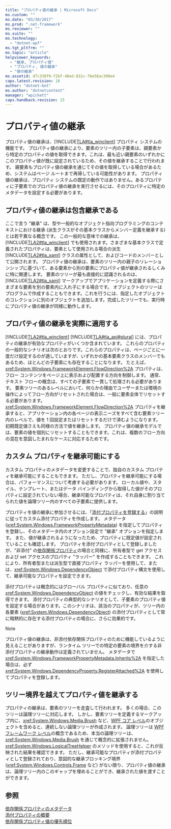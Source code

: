 ```yaml
---
title: "プロパティ値の継承 | Microsoft Docs"
ms.custom: ""
ms.date: "03/30/2017"
ms.prod: ".net-framework"
ms.reviewer: ""
ms.suite: ""
ms.technology: 
  - "dotnet-wpf"
ms.tgt_pltfrm: ""
ms.topic: "article"
helpviewer_keywords: 
  - "継承, プロパティ値"
  - "プロパティ, 値の継承"
  - "値の継承"
ms.assetid: d7c338f9-f2bf-48ed-832c-7be58ac390e4
caps.latest.revision: 16
author: "dotnet-bot"
ms.author: "dotnetcontent"
manager: "wpickett"
caps.handback.revision: 15
---
```

# プロパティ値の継承
プロパティ値の継承は、[!INCLUDE[TLA#tla_winclient](../../../../includes/tlasharptla-winclient-md.md)] プロパティ システムの機能です。  プロパティ値の継承により、要素のツリー内の子要素は、親要素から特定のプロパティの値を取得できます。これは、最も近い親要素のいずれかにこのプロパティ値が既に設定されているため、その値を継承することで行われます。  親要素もプロパティ値の継承を通じてその値を取得している場合があるため、システムはページ ルートまで再帰している可能性があります。  プロパティ値の継承は、プロパティ システムの既定の動作ではありません。あるプロパティに子要素でのプロパティ値の継承を実行させるには、そのプロパティに特定のメタデータを設定する必要があります。  
  
   
  
<a name="Property_Value_Inheritance_is_Containment_Inheritance"></a>   
## プロパティ値の継承は包含継承である  
 ここで言う "継承" は、型や一般的なオブジェクト指向プログラミングのコンテキストにおける継承 \(派生クラスがその基本クラスからメンバー定義を継承する\) とは若干異なる概念です。  この一般的な意味での継承は、[!INCLUDE[TLA2#tla_winclient](../../../../includes/tla2sharptla-winclient-md.md)] でも使用されます。さまざまな基本クラスで定義されたプロパティは、要素として使用される場合の派生 [!INCLUDE[TLA2#tla_xaml](../../../../includes/tla2sharptla-xaml-md.md)] クラスの属性として、およびコードのメンバーとして公開されます。  プロパティ値の継承は、要素のツリー内の親子のリレーションシップに基づいて、ある要素から別の要素にプロパティ値が継承されるしくみに特に関連します。  要素のツリーが最も直接的に認識されるのは、[!INCLUDE[TLA2#tla_xaml](../../../../includes/tla2sharptla-xaml-md.md)] マークアップでアプリケーションを定義する際にさまざまな要素を別の要素内に入れ子にする場合です。  オブジェクトのツリーはプログラムで作成することもできます。これを行うには、指定したオブジェクトのコレクションに別のオブジェクトを追加します。完成したツリーでも、実行時にプロパティ値の継承が同様に動作します。  
  
<a name="Practical_Applications_of_Property_Value_Inheritance"></a>   
## プロパティ値の継承を実際に適用する  
 [!INCLUDE[TLA2#tla_winclient](../../../../includes/tla2sharptla-winclient-md.md)] [!INCLUDE[TLA#tla_api#plural](../../../../includes/tlasharptla-apisharpplural-md.md)] には、プロパティの継承が有効なプロパティがいくつか含まれています。  これらのプロパティの一般的なシナリオは次のとおりです。これらのプロパティは、ページごとに一度だけ設定するのが適していますが、いずれかの基本要素クラスのメンバーでもあるため、ほとんどの子要素にも存在することになります。  たとえば、<xref:System.Windows.FrameworkElement.FlowDirection%2A> プロパティは、フロー コンテンツをページ上に表示および配置する方向を制御します。  通常、テキスト フローの概念は、すべての子要素で一貫して処理される必要があります。  要素ツリーのあるレベルにおいて、何らかの理由でユーザーまたは環境の操作によってフロー方向がリセットされた場合は、一般に要素全体でリセットする必要があります。  <xref:System.Windows.FrameworkElement.FlowDirection%2A> プロパティを継承すると、アプリケーション内の各ページの表示ニーズをすべて含む要素ツリー内のレベルで、値を 1 回設定またはリセットするだけで済むようになります。  初期既定値さえも同様の方法で値を継承します。  プロパティ値の継承モデルでは、要素の値を個別にリセットすることもできます。これは、複数のフロー方向の混在を意図したまれなケースに対応するためです。  
  
<a name="Making_a_Custom_Property_Inheritable"></a>   
## カスタム プロパティを継承可能にする  
 カスタム プロパティのメタデータを変更することで、独自のカスタム プロパティを継承可能にすることもできます。  ただし、プロパティを継承可能にする場合は、パフォーマンスについて考慮する必要があります。  ローカル値や、スタイル、テンプレート、またはデータ バインディングから取得した値がそのプロパティに設定されていない場合、継承可能なプロパティは、それ自身に割り当てられた値を論理ツリー内のすべての子要素に提供します。  
  
 プロパティを値の継承に参加させるには、「[添付プロパティを登録する](../../../../docs/framework/wpf/advanced/how-to-register-an-attached-property.md)」の説明に従ってカスタム添付プロパティを作成します。  メタデータ \(<xref:System.Windows.FrameworkPropertyMetadata>\) を指定してプロパティを登録し、そのメタデータ内のオプション設定で "継承" オプションを指定します。  また、値が継承されるようになったため、プロパティに既定値が設定されていることも確認します。  プロパティを添付プロパティとして登録しましたが、"非添付" の[依存関係プロパティ](GTMT)の場合と同様に、所有者型で get アクセスおよび set アクセスのプロパティ "ラッパー" を作成することもできます。  これにより、所有者型または派生型で直接プロパティ ラッパーを使用して、または、<xref:System.Windows.DependencyObject> で添付プロパティ構文を使用して、継承可能なプロパティを設定できます。  
  
 添付プロパティは概念的にはグローバル プロパティに似ており、任意の <xref:System.Windows.DependencyObject> の値をチェックし、有効な結果を取得できます。  添付プロパティの典型的なシナリオとして、子要素のプロパティ値を設定する場合があります。このシナリオは、該当のプロパティが、ツリー内の各要素 \(<xref:System.Windows.DependencyObject>\) の添付プロパティとして常に暗黙的に存在する添付プロパティの場合に、さらに効果的です。  
  
> [!NOTE]
>  プロパティ値の継承は、非添付依存関係プロパティのために機能しているように見えることがありますが、ランタイム ツリーでの特定の要素の境界を介する非添付プロパティの継承動作は定義されていません。  メタデータで <xref:System.Windows.FrameworkPropertyMetadata.Inherits%2A> を指定した場合は、必ず <xref:System.Windows.DependencyProperty.RegisterAttached%2A> を使用してプロパティを登録します。  
  
<a name="InheritanceContext"></a>   
## ツリー境界を越えてプロパティ値を継承する  
 プロパティの継承は、要素のツリーを走査して行われます。  多くの場合、このツリーは論理ツリーに対応します。  しかし、要素ツリーを定義するマークアップ内に、<xref:System.Windows.Media.Brush> など、[WPF コア レベル](GTMT)のオブジェクトを含めると、連続しない論理ツリーが作成されます。  論理ツリーは [WPF フレームワーク レベル](GTMT)の概念であるため、本当の論理ツリーは、<xref:System.Windows.Media.Brush> を通じて概念的に拡張されません。  <xref:System.Windows.LogicalTreeHelper> のメソッドを使用すると、これが反映された結果を確認できます。  ただし、継承可能なプロパティが添付プロパティとして登録されており、意図的な継承ブロッキング境界 \(<xref:System.Windows.Controls.Frame> など\) がない限り、プロパティ値の継承は、論理ツリー内のこのギャップを埋めることができ、継承された値を渡すことができます。  
  
## 参照  
 [依存関係プロパティのメタデータ](../../../../docs/framework/wpf/advanced/dependency-property-metadata.md)   
 [添付プロパティの概要](../../../../docs/framework/wpf/advanced/attached-properties-overview.md)   
 [依存関係プロパティ値の優先順位](../../../../docs/framework/wpf/advanced/dependency-property-value-precedence.md)